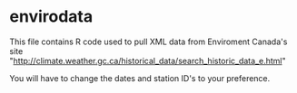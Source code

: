 # envirodata
This file contains R code used to pull XML data from Enviroment Canada's site "http://climate.weather.gc.ca/historical_data/search_historic_data_e.html"

You will have to change the dates and station ID's to your preference.

